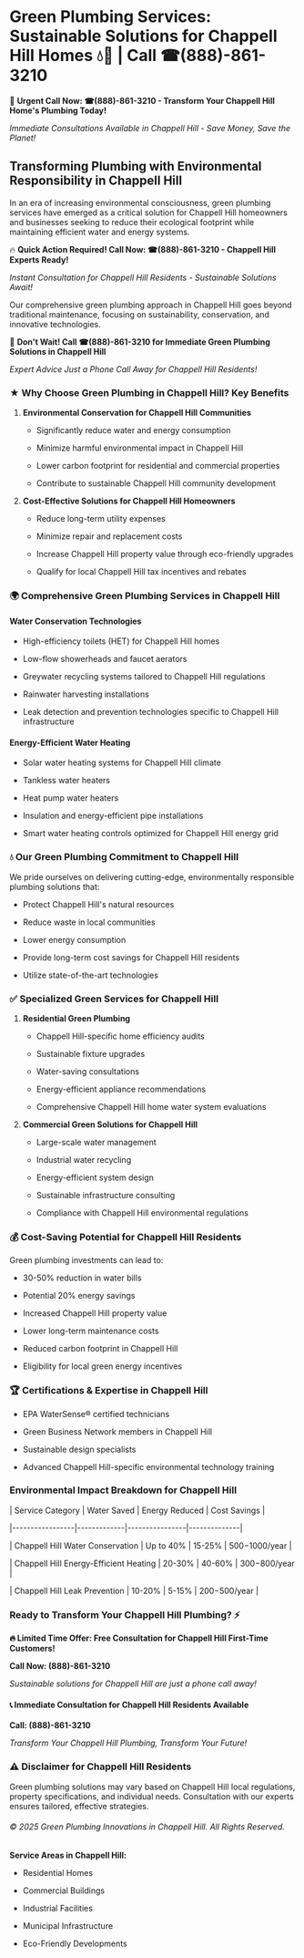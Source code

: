 # Green Plumbing Services: Sustainable Solutions for Chappell Hill Homes 💧🌿 | Call ☎(888)-861-3210

🚨 **Urgent Call Now: ☎(888)-861-3210 - Transform Your Chappell Hill Home's Plumbing Today!**
*Immediate Consultations Available in Chappell Hill - Save Money, Save the Planet!*

## Transforming Plumbing with Environmental Responsibility in Chappell Hill

In an era of increasing environmental consciousness, green plumbing services have emerged as a critical solution for Chappell Hill homeowners and businesses seeking to reduce their ecological footprint while maintaining efficient water and energy systems. 

🔥 **Quick Action Required! Call Now: ☎(888)-861-3210 - Chappell Hill Experts Ready!**
*Instant Consultation for Chappell Hill Residents - Sustainable Solutions Await!*

Our comprehensive green plumbing approach in Chappell Hill goes beyond traditional maintenance, focusing on sustainability, conservation, and innovative technologies.

🚨 **Don't Wait! Call ☎(888)-861-3210 for Immediate Green Plumbing Solutions in Chappell Hill**
*Expert Advice Just a Phone Call Away for Chappell Hill Residents!*

### ★ Why Choose Green Plumbing in Chappell Hill? Key Benefits

1. **Environmental Conservation for Chappell Hill Communities** 
   - Significantly reduce water and energy consumption
   - Minimize harmful environmental impact in Chappell Hill
   - Lower carbon footprint for residential and commercial properties
   - Contribute to sustainable Chappell Hill community development

2. **Cost-Effective Solutions for Chappell Hill Homeowners** 
   - Reduce long-term utility expenses
   - Minimize repair and replacement costs
   - Increase Chappell Hill property value through eco-friendly upgrades
   - Qualify for local Chappell Hill tax incentives and rebates

### 🌍 Comprehensive Green Plumbing Services in Chappell Hill

#### Water Conservation Technologies
- High-efficiency toilets (HET) for Chappell Hill homes
- Low-flow showerheads and faucet aerators
- Greywater recycling systems tailored to Chappell Hill regulations
- Rainwater harvesting installations
- Leak detection and prevention technologies specific to Chappell Hill infrastructure

#### Energy-Efficient Water Heating
- Solar water heating systems for Chappell Hill climate
- Tankless water heaters
- Heat pump water heaters
- Insulation and energy-efficient pipe installations
- Smart water heating controls optimized for Chappell Hill energy grid

### 💧 Our Green Plumbing Commitment to Chappell Hill

We pride ourselves on delivering cutting-edge, environmentally responsible plumbing solutions that:
- Protect Chappell Hill's natural resources
- Reduce waste in local communities
- Lower energy consumption
- Provide long-term cost savings for Chappell Hill residents
- Utilize state-of-the-art technologies

### ✅ Specialized Green Services for Chappell Hill

1. **Residential Green Plumbing**
   - Chappell Hill-specific home efficiency audits
   - Sustainable fixture upgrades
   - Water-saving consultations
   - Energy-efficient appliance recommendations
   - Comprehensive Chappell Hill home water system evaluations

2. **Commercial Green Solutions for Chappell Hill**
   - Large-scale water management
   - Industrial water recycling
   - Energy-efficient system design
   - Sustainable infrastructure consulting
   - Compliance with Chappell Hill environmental regulations

### 💰 Cost-Saving Potential for Chappell Hill Residents

Green plumbing investments can lead to:
- 30-50% reduction in water bills
- Potential 20% energy savings
- Increased Chappell Hill property value
- Lower long-term maintenance costs
- Reduced carbon footprint in Chappell Hill
- Eligibility for local green energy incentives

### 🏆 Certifications & Expertise in Chappell Hill

- EPA WaterSense® certified technicians
- Green Business Network members in Chappell Hill
- Sustainable design specialists
- Advanced Chappell Hill-specific environmental technology training

### Environmental Impact Breakdown for Chappell Hill

| Service Category | Water Saved | Energy Reduced | Cost Savings |
|-----------------|-------------|----------------|--------------|
| Chappell Hill Water Conservation | Up to 40% | 15-25% | $500-$1000/year |
| Chappell Hill Energy-Efficient Heating | 20-30% | 40-60% | $300-$800/year |
| Chappell Hill Leak Prevention | 10-20% | 5-15% | $200-$500/year |

### Ready to Transform Your Chappell Hill Plumbing? ⚡

**🔥 Limited Time Offer: Free Consultation for Chappell Hill First-Time Customers!**

**Call Now: (888)-861-3210**
*Sustainable solutions for Chappell Hill are just a phone call away!*

#### 📞 Immediate Consultation for Chappell Hill Residents Available

**Call: (888)-861-3210**
*Transform Your Chappell Hill Plumbing, Transform Your Future!*

### ⚠️ Disclaimer for Chappell Hill Residents

Green plumbing solutions may vary based on Chappell Hill local regulations, property specifications, and individual needs. Consultation with our experts ensures tailored, effective strategies.

###### © 2025 Green Plumbing Innovations in Chappell Hill. All Rights Reserved.

**Service Areas in Chappell Hill:** 
- Residential Homes
- Commercial Buildings
- Industrial Facilities
- Municipal Infrastructure
- Eco-Friendly Developments